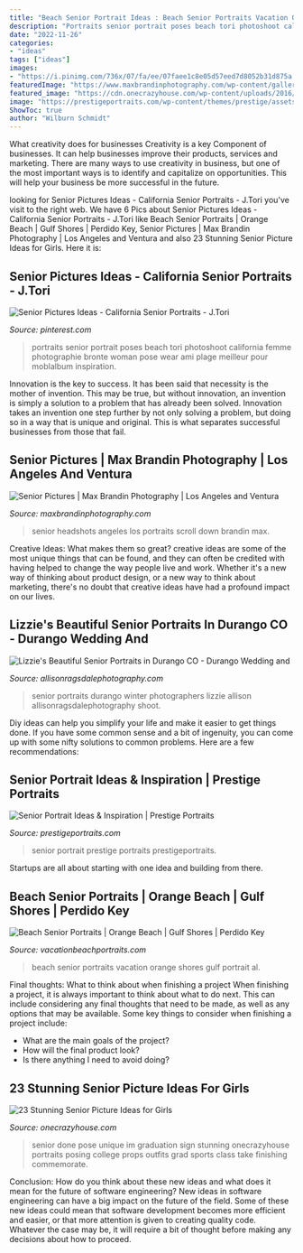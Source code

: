 ```yaml
---
title: "Beach Senior Portrait Ideas : Beach Senior Portraits Vacation Orange Shores Gulf Portrait Al"
description: "Portraits senior portrait poses beach tori photoshoot california femme photographie bronte woman pose wear ami plage meilleur pour moblalbum inspiration"
date: "2022-11-26"
categories:
- "ideas"
tags: ["ideas"]
images:
- "https://i.pinimg.com/736x/07/fa/ee/07faee1c8e05d57eed7d8052b31d875a.jpg"
featuredImage: "https://www.maxbrandinphotography.com/wp-content/gallery/maydiddy/0K8A5991.JPG"
featured_image: "https://cdn.onecrazyhouse.com/wp-content/uploads/2016/08/im-done-pose-682x1024.jpg"
image: "https://prestigeportraits.com/wp-content/themes/prestige/assets/build/images/galleries/gallery-1/gallery-image-2.jpg"
ShowToc: true
author: "Wilburn Schmidt"
---
```



What creativity does for businesses
Creativity is a key Component of businesses. It can help businesses improve their products, services and marketing. There are many ways to use creativity in business, but one of the most important ways is to identify and capitalize on opportunities. This will help your business be more successful in the future.

	

		
looking for Senior Pictures Ideas - California Senior Portraits - J.Tori you've visit to the right web. We have 6 Pics about Senior Pictures Ideas - California Senior Portraits - J.Tori like Beach Senior Portraits | Orange Beach | Gulf Shores | Perdido Key, Senior Pictures | Max Brandin Photography | Los Angeles and Ventura and also 23 Stunning Senior Picture Ideas for Girls. Here it is:
		
    
## Senior Pictures Ideas - California Senior Portraits - J.Tori

<img loading=lazy src="https://i.pinimg.com/736x/07/fa/ee/07faee1c8e05d57eed7d8052b31d875a.jpg" onerror="this.onerror=null;this.src='https://tse1.mm.bing.net/th?id=OIP.y11WRfa2LnRH4gyYjblwnAHaLH&amp;pid=15.1';" alt="Senior Pictures Ideas - California Senior Portraits - J.Tori">

_Source: pinterest.com_

>portraits senior portrait poses beach tori photoshoot california femme photographie bronte woman pose wear ami plage meilleur pour moblalbum inspiration. 

	

Innovation is the key to success. It has been said that necessity is the mother of invention. This may be true, but without innovation, an invention is simply a solution to a problem that has already been solved. Innovation takes an invention one step further by not only solving a problem, but doing so in a way that is unique and original. This is what separates successful businesses from those that fail.

    
## Senior Pictures | Max Brandin Photography | Los Angeles And Ventura

<img loading=lazy src="https://www.maxbrandinphotography.com/wp-content/gallery/maydiddy/0K8A5991.JPG" onerror="this.onerror=null;this.src='https://tse1.mm.bing.net/th?id=OIP.0Zg6IKTkrwDnsVfJWntiKAHaLH&amp;pid=15.1';" alt="Senior Pictures | Max Brandin Photography | Los Angeles and Ventura">

_Source: maxbrandinphotography.com_

>senior headshots angeles los portraits scroll down brandin max. 

	

Creative Ideas: What makes them so great?
creative ideas are some of the most unique things that can be found, and they can often be credited with having helped to change the way people live and work. Whether it's a new way of thinking about product design, or a new way to think about marketing, there's no doubt that creative ideas have had a profound impact on our lives.

    
## Lizzie&#039;s Beautiful Senior Portraits In Durango CO - Durango Wedding And

<img loading=lazy src="https://allisonragsdalephotography.com/wp-content/uploads/2014/03/allisonragsdalephotography-7520.jpg" onerror="this.onerror=null;this.src='https://tse4.mm.bing.net/th?id=OIP.bRiMDhTheGAR9LyfokG6CQHaLI&amp;pid=15.1';" alt="Lizzie&#039;s Beautiful Senior Portraits in Durango CO - Durango Wedding and">

_Source: allisonragsdalephotography.com_

>senior portraits durango winter photographers lizzie allison allisonragsdalephotography shoot. 

	

Diy ideas can help you simplify your life and make it easier to get things done. If you have some common sense and a bit of ingenuity, you can come up with some nifty solutions to common problems. Here are a few recommendations: 

    
## Senior Portrait Ideas &amp; Inspiration | Prestige Portraits

<img loading=lazy src="https://prestigeportraits.com/wp-content/themes/prestige/assets/build/images/galleries/gallery-1/gallery-image-2.jpg" onerror="this.onerror=null;this.src='https://tse2.mm.bing.net/th?id=OIP.JrMwxogzlhV74yO39e8nUwHaLG&amp;pid=15.1';" alt="Senior Portrait Ideas &amp; Inspiration | Prestige Portraits">

_Source: prestigeportraits.com_

>senior portrait prestige portraits prestigeportraits. 

	

Startups are all about starting with one idea and building from there.

    
## Beach Senior Portraits | Orange Beach | Gulf Shores | Perdido Key

<img loading=lazy src="https://vacationbeachportraits.com/wp-content/uploads/2020/06/1-Senior-pictures-sunrise-vacation-beach-portraits-orange=beach-al--217084-0078T.jpg" onerror="this.onerror=null;this.src='https://tse1.mm.bing.net/th?id=OIP.qeiwhrJp61NLudTrdqgNEwHaE8&amp;pid=15.1';" alt="Beach Senior Portraits | Orange Beach | Gulf Shores | Perdido Key">

_Source: vacationbeachportraits.com_

>beach senior portraits vacation orange shores gulf portrait al. 

	

Final thoughts: What to think about when finishing a project
When finishing a project, it is always important to think about what to do next. This can include considering any final thoughts that need to be made, as well as any options that may be available. Some key things to consider when finishing a project include:
- What are the main goals of the project?
- How will the final product look?
- Is there anything I need to avoid doing?

    
## 23 Stunning Senior Picture Ideas For Girls

<img loading=lazy src="https://cdn.onecrazyhouse.com/wp-content/uploads/2016/08/im-done-pose-682x1024.jpg" onerror="this.onerror=null;this.src='https://tse3.mm.bing.net/th?id=OIP.SXjYwQxXzHOD-qKXEz1M_AHaLH&amp;pid=15.1';" alt="23 Stunning Senior Picture Ideas for Girls">

_Source: onecrazyhouse.com_

>senior done pose unique im graduation sign stunning onecrazyhouse portraits posing college props outfits grad sports class take finishing commemorate. 

	

Conclusion: How do you think about these new ideas and what does it mean for the future of software engineering?
New ideas in software engineering can have a big impact on the future of the field. Some of these new ideas could mean that software development becomes more efficient and easier, or that more attention is given to creating quality code. Whatever the case may be, it will require a bit of thought before making any decisions about how to proceed.


